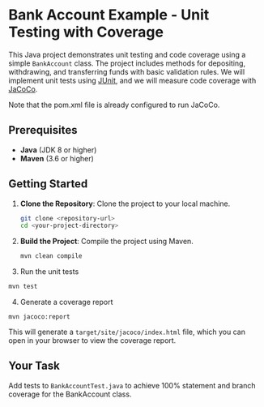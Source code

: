# Bank Account Example - Unit Testing with Coverage

This Java project demonstrates unit testing and code coverage using a simple `BankAccount` class. The project includes methods for depositing, withdrawing, and transferring funds with basic validation rules. We will implement unit tests using [JUnit](https://junit.org/junit5/), and we will measure code coverage with [JaCoCo](https://www.jacoco.org/jacoco/trunk/doc/).

Note that the pom.xml file is already configured to run JaCoCo.

## Prerequisites

- **Java** (JDK 8 or higher)
- **Maven** (3.6 or higher)

## Getting Started

1. **Clone the Repository**: Clone the project to your local machine.
    ```bash
    git clone <repository-url>
    cd <your-project-directory>
    ```

2. **Build the Project**: Compile the project using Maven.
    ```bash
    mvn clean compile
    ```

3. Run the unit tests

```bash
mvn test
```

4. Generate a coverage report

```
mvn jacoco:report
```

This will generate a `target/site/jacoco/index.html` file, which you can open in your browser to view the coverage report.

## Your Task

Add tests to `BankAccountTest.java` to achieve 100% statement and branch coverage for the BankAccount class.
